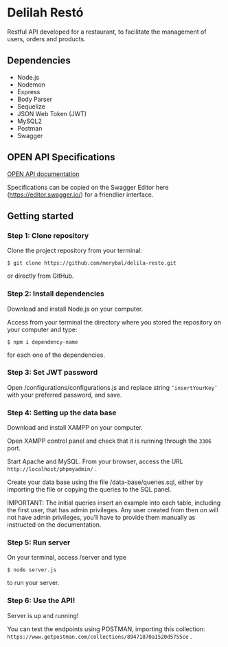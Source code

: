# Delilah Restó

Restful API developed for a restaurant, to facilitate the management of users, orders and products. 

## Dependencies
- Node.js
- Nodemon
- Express
- Body Parser
- Sequelize
- JSON Web Token (JWT)
- MySQL2
- Postman
- Swagger

## OPEN API Specifications
[OPEN API documentation](https://github.com/merybal/delila-resto/blob/master/documentation.yaml)

Specifications can be copied on the Swagger Editor here (https://editor.swagger.io/) for a friendlier interface.

## Getting started

### Step 1: Clone repository
Clone the project repository from your terminal:
```
$ git clone https://github.com/merybal/delila-resto.git
```
or directly from GitHub.

### Step 2: Install dependencies
Download and install Node.js on your computer.

Access from your terminal the directory where you stored the repository on your computer and type:
```
$ npm i dependency-name
```
for each one of the dependencies.

### Step 3: Set JWT password
Open /configurations/configurations.js and replace string  ```‘insertYourKey’```  with your preferred password, and save.

### Step 4: Setting up the data base
Download and install XAMPP on your computer.

Open XAMPP control panel and check that it is running through the ```3306``` port.

Start Apache and MySQL.
From your browser, access the URL ```http://localhost/phpmyadmin/``` .

Create your data base using the file /data-base/queries.sql, either by importing the file or copying the queries to the SQL panel.

IMPORTANT: The initial queries insert an example into each table, including the first user, that has admin privileges. Any user created from then on will not have admin privileges, you’ll have to provide them manually as instructed on the documentation.  

### Step 5: Run server
On your terminal, access /server and type
```
$ node server.js
```
to run your server.

### Step 6: Use the API!
Server is up and running!

You can test the endpoints using POSTMAN, importing this collection: ```https://www.getpostman.com/collections/89471870a1520d5755ce``` .
